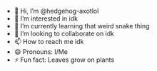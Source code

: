- 👋 Hi, I’m @hedgehog-axotlol
- 👀 I’m interested in idk
- 🌱 I’m currently learning that weird snake thing
- 💞️ I’m looking to collaborate on idk
- 📫 How to reach me idk
- 😄 Pronouns: I/Me
- ⚡ Fun fact: Leaves grow on plants

<!---
hedgehog-axotlol/hedgehog-axotlol is a ✨ special ✨ repository because its `README.md` (this file) appears on your GitHub profile.
You can click the Preview link to take a look at your changes.
--->
